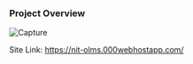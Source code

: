 ### Project Overview
![Capture](https://user-images.githubusercontent.com/79741002/157003727-7f567fec-a9e6-486f-94d3-4f92b6155d62.PNG)

Site Link: https://nit-olms.000webhostapp.com/
